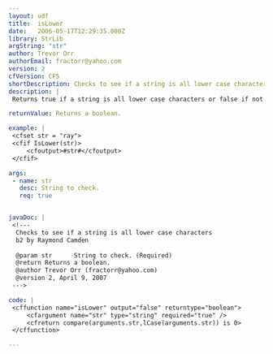 ```yaml
---
layout: udf
title:  isLower
date:   2006-05-17T12:29:35.000Z
library: StrLib
argString: "str"
author: Trevor Orr
authorEmail: fractorr@yahoo.com
version: 2
cfVersion: CF5
shortDescription: Checks to see if a string is all lower case characters
description: |
 Returns true if a string is all lower case characters or false if not all lower case characters.

returnValue: Returns a boolean.

example: |
 <cfset str = "ray">
 <cfif IsLower(str)>
     <cfoutput>#str#</cfoutput>
 </cfif>

args:
 - name: str
   desc: String to check.
   req: true


javaDoc: |
 <!---
  Checks to see if a string is all lower case characters
  b2 by Raymond Camden
  
  @param str      String to check. (Required)
  @return Returns a boolean. 
  @author Trevor Orr (fractorr@yahoo.com) 
  @version 2, April 9, 2007 
 --->

code: |
 <cffunction name="isLower" output="false" returntype="boolean">
     <cfargument name="str" type="string" required="true" />
     <cfreturn compare(arguments.str,lCase(arguments.str)) is 0>
 </cffunction>

---
```



